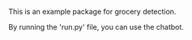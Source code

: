 This is an example package for grocery detection.

By running the 'run.py' file, you can use the chatbot.